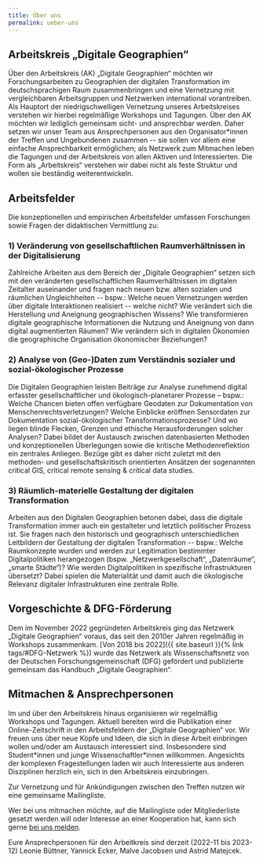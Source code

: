 ```yaml
---
title: Über uns
permalink: ueber-uns
---
```


## Arbeitskreis „Digitale Geographien“ 

Über den Arbeitskreis (AK) „Digitale Geographien“ möchten wir Forschungsarbeiten zu Geographien der digitalen Transformation im deutschsprachigen Raum zusammenbringen und eine Vernetzung mit vergleichbaren Arbeitsgruppen und Netzwerken international vorantreiben. Als Hauptort der niedrigschwelligen Vernetzung unseres Arbeitskreises verstehen wir hierbei regelmäßige Workshops und Tagungen. Über den AK möchten wir lediglich gemeinsam sicht- und ansprechbar werden. Daher setzen wir unser Team aus Ansprechpersonen aus den Organisator\*innen der Treffen und Ungebundenen zusammen -- sie sollen vor allem eine einfache Ansprechbarkeit ermöglichen; als Netzwerk zum Mitmachen leben die Tagungen und der Arbeitskreis von allen Aktiven und Interessierten. Die Form als „Arbeitskreis“ verstehen wir dabei nicht als feste Struktur und wollen sie beständig weiterentwickeln.

## Arbeitsfelder

Die konzeptionellen und empirischen Arbeitsfelder umfassen Forschungen sowie Fragen der didaktischen Vermittlung zu:

### 1) Veränderung von gesellschaftlichen Raumverhältnissen in der Digitalisierung

Zahlreiche Arbeiten aus dem Bereich der „Digitale Geographien“ setzen sich mit den veränderten gesellschaftlichen Raumverhältnissen im digitalen Zeitalter auseinander und fragen nach neuen bzw. alten sozialen und räumlichen Ungleichheiten -- bspw.: Welche neuen Vernetzungen werden über digitale Interaktionen realisiert -- welche nicht? Wie verändert sich die Herstellung und Aneignung geographischen Wissens? Wie transformieren digitale geographische Informationen die Nutzung und Aneignung von dann digital augmentierten Räumen? Wie verändern sich in digitalen Ökonomien die geographische Organisation ökonomischer Beziehungen? 

### 2) Analyse von (Geo-)Daten zum Verständnis sozialer und sozial-ökologischer Prozesse

Die Digitalen Geographien leisten Beiträge zur Analyse zunehmend digital erfasster gesellschaftlicher und ökologisch-planetarer Prozesse – bspw.: Welche Chancen bieten offen verfügbare Geodaten zur Dokumentation von Menschenrechtsverletzungen? Welche Einblicke eröffnen Sensordaten zur Dokumentation sozial-ökologischer Transformationsprozesse? Und wo liegen blinde Flecken, Grenzen und ethische Herausforderungen solcher Analysen? Dabei bildet der Austausch zwischen datenbasierten Methoden und konzeptionellen Überlegungen sowie die kritische Methodenreflektion ein zentrales Anliegen. Bezüge gibt es daher nicht zuletzt mit den methoden- und gesellschaftskritisch orientierten Ansätzen der sogenannten critical GIS, critical remote sensing & critical data studies.

### 3) Räumlich-materielle Gestaltung der digitalen Transformation 

Arbeiten aus den Digitalen Geographien betonen dabei, dass die digitale Transformation immer auch ein gestalteter und letztlich politischer Prozess ist. Sie fragen nach den historisch und geographisch unterschiedlichen Leitbildern der Gestaltung der digitalen Transformation -- bspw.: Welche Raumkonzepte wurden und werden zur Legitimation bestimmter Digitalpolitiken herangezogen (bspw. „Netzwerkgesellschaft“, „Datenräume“, „smarte Städte“)? Wie werden Digitalpolitiken in spezifische Infrastrukturen übersetzt? Dabei spielen die Materialität und damit auch die ökologische Relevanz digitaler Infrastrukturen eine zentrale Rolle.

## Vorgeschichte & DFG-Förderung

Dem im November 2022 gegründeten Arbeitskreis ging das Netzwerk „Digitale Geographien“ voraus, das seit den 2010er Jahren regelmäßig in Workshops zusammenkam. [Von 2018 bis 2022]({{ site.baseurl }}{% link tags/#DFG-Netzwerk %}) wurde das Netzwerk als Wissenschaftsnetz von der Deutschen Forschungsgemeinschaft (DFG) gefördert und publizierte gemeinsam das Handbuch „Digitale Geographien“.

## Mitmachen & Ansprechpersonen

Im und über den Arbeitskreis hinaus organisieren wir regelmäßig Workshops und Tagungen. Aktuell bereiten wird die Publikation einer Online-Zeitschrift in den Arbeitsfeldern der „Digitale Geographien“ vor. Wir freuen uns über neue Köpfe und Ideen, die sich in diese Arbeit einbringen wollen und/oder am Austausch interessiert sind. Insbesondere sind Student\*innen und junge Wissenschaftler\*innen willkommen. Angesichts der komplexen Fragestellungen laden wir auch Interessierte aus anderen Disziplinen herzlich ein, sich in den Arbeitskreis einzubringen. 

Zur Vernetzung und für Ankündigungen zwischen den Treffen nutzen wir eine gemeinsame Mailingliste.

Wer bei uns mitmachen möchte, auf die Mailingliste oder Mitgliederliste gesetzt werden will oder Interesse an einer Kooperation hat, kann sich gerne [bei uns melden](mailto:{{site.email}}).

Eure Ansprechpersonen für den Arbeitkreis sind derzeit (2022-11 bis 2023-12) Leonie Büttner, Yannick Ecker, Malve Jacobsen und Astrid Matejcek.

